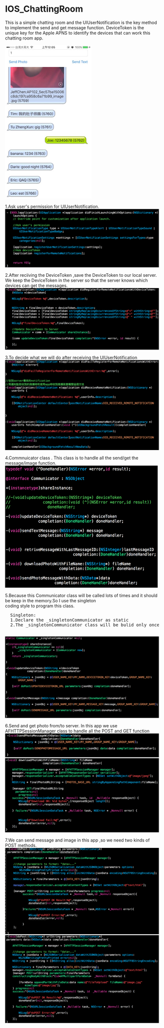 # IOS_ChattingRoom
 
This is a simple chatting room and the UIUserNotification is the key method to implement the send and get message function.
DeviceToken is the unique key for the Apple APNS to identify the devices that can work this chatting room app.

<img src="https://raw.githubusercontent.com/chen-chien-lung/IOS_ChattingRoom/master/IMG_2765.jpg" width=283px height="504">
 
1.Ask user's permission for UIUserNotification.
<img src="https://github.com/chen-chien-lung/IOS_ChattingRoom/blob/master/RegistUserNotification.png?raw=true">

2.After reciiving the DeviceToken ,save the DeviceToken to our local server.
  We keep the DeviceToken in the server so that the server knows which devices can get the messages.
<img src="https://github.com/chen-chien-lung/IOS_ChattingRoom/blob/master/DeviceToken.png?raw=true">

3.To decide what we will do after receiving the UIUserNotification
<img src="https://github.com/chen-chien-lung/IOS_ChattingRoom/blob/master/UserNotification.png?raw=true">

4.Commnuicator class . This class is to handle all the send/get the message/image function.
<img src="https://github.com/chen-chien-lung/IOS_ChattingRoom/blob/master/methods.png?raw=true" width=500px height="400">

5.Because this Communicator class will be called lots of times and it should be keep in the memory.So I use the  singleton   
  coding style to program this class.
  <pre>
  Singleton:
  1.Declare the _singletonCommunicator as static 
  2.The _singletonCommunicator class will be bulid only once and will keep in the memory.
  </pre>
<img src="https://github.com/chen-chien-lung/IOS_ChattingRoom/blob/master/singleton.png?raw=true">

6.Send and get photo from/to server.
  In this app we use AFHTTPSessionManager class to handle all the POST and GET function
<img src="https://github.com/chen-chien-lung/IOS_ChattingRoom/blob/master/sendPhoto.png?raw=true">
<img src="https://github.com/chen-chien-lung/IOS_ChattingRoom/blob/master/downloadPhoto.png?raw=true">

7.We can send message and image in this app ,so we need two kinds of POST methods.
<img src="https://github.com/chen-chien-lung/IOS_ChattingRoom/blob/master/doPost_text.png?raw=true">
<img src="https://github.com/chen-chien-lung/IOS_ChattingRoom/blob/master/doPost_image.png?raw=true">


